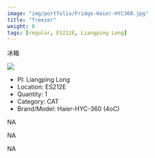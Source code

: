 ```yaml
---
image: "img/portfolio/Fridge-Haier-HYC360.jpg"
title: "freezer"
weight: 0
tags: [regular, ES212E, Liangping Long]
---
```


冰箱

<!--more-->

![]("../../img/portfolio/Fridge-Haier-HYC360.jpg")

- PI: Liangping Long
- Location: ES212E
- Quantity: 1
- Category: CAT
- Brand/Model: Haier-HYC-360 (4oC)

NA

NA

NA
